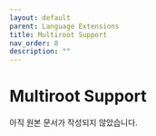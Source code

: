 ```yaml
---
layout: default
parent: Language Extensions
title: Multiroot Support
nav_order: 8
description: ""
---
```


# Multiroot Support

아직 원본 문서가 작성되지 않았습니다.
